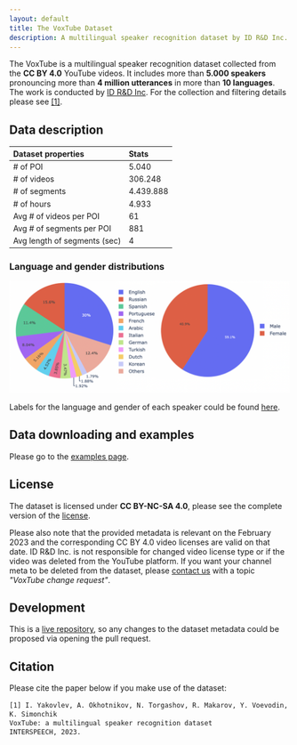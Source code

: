 ```yaml
---
layout: default
title: The VoxTube Dataset
description: A multilingual speaker recognition dataset by ID R&D Inc.
---
```


The VoxTube is a multilingual speaker recognition dataset collected from the **CC BY 4.0** YouTube videos. It includes more than **5.000 speakers** pronouncing more than **4 million utterances** in more than **10 languages**. The work is conducted by [ID R&D Inc](https://www.idrnd.ai). For the collection and filtering details please see [[1]](#citation).

## Data description

| Dataset properties           | Stats     |
|:-----------------------------|:----------|
| # of POI                     | 5.040     |
| # of videos                  | 306.248   |
| # of segments                | 4.439.888 |
| # of hours                   | 4.933     |
| Avg # of videos per POI      | 61        |
| Avg # of segments per POI    | 881       |
| Avg length of segments (sec) | 4         |

###  Language and gender distributions
![Distributions](./resources/img/lang_gender.png)

Labels for the language and gender of each speaker could be found [here](https://github.com/IDRnD/VoxTube/blob/main/resources/language_gender_meta.csv).

## Data downloading and examples

Please go to the [examples page](./examples/README.md).


## License

The dataset is licensed under **CC BY-NC-SA 4.0**, please see the complete version of the [license](https://github.com/IDRnD/VoxTube/blob/main/LICENSE).

Please also note that the provided metadata is relevant on the February 2023 and the corresponding CC BY 4.0 video licenses are valid on that date. ID R&D Inc. is not responsible for changed video license type or if the video was deleted from the YouTube platform. If you want your channel meta to be deleted from the dataset, please [contact us](https://www.idrnd.ai/contact-us) with a topic *"VoxTube change request"*.


## Development

This is a [live repository](https://github.com/IDRnD/VoxTube), so any changes to the dataset metadata could be proposed via opening the pull request.


## Citation

Please cite the paper below if you make use of the dataset:

```
[1] I. Yakovlev, A. Okhotnikov, N. Torgashov, R. Makarov, Y. Voevodin, K. Simonchik
VoxTube: a multilingual speaker recognition dataset  
INTERSPEECH, 2023.
```